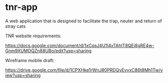 # tnr-app
A web application that is designed to facilitate the trap, neuter and return of stray cats

TNR website requirements:

https://docs.google.com/document/d/1xCqsJ4U1l4xTAhlT8QEj8gRE4w-Gnm9XUMOQZn88UBo/edit?usp=sharing

Wireframe mobile draft:

https://drive.google.com/file/d/1CPXHke1rWnJ80PRDQyEvyxC86t8Mh1Tw/view?usp=sharing
